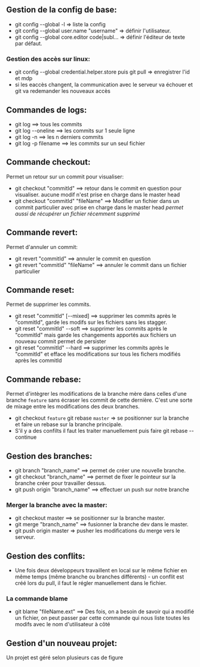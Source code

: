 ## Gestion de la config de base:
* git config --global -l => liste la config
* git config --global user.name "username" => définir l'utilisateur.
* git config --global core.editor code|subl... => définir l'éditeur de texte par défaut.

### Gestion des accès sur linux:
* git config --global credential.helper.store puis git pull => enregistrer l'id et mdp
* si les eaccès changent, la communication avec le serveur va échouer et git va redemander les nouveaux accès


## Commandes de logs:

* git log ==> tous les commits
* git log --oneline ==> les commits sur 1 seule ligne
* git log -n ==> les n derniers commits
* git log -p filename ==> les commits sur un seul fichier

## Commande checkout:
Permet un retour sur un commit pour visualiser:

* git checkout "commitId" ==> retour dans le commit en question pour visualiser. aucune modif n'est prise en charge dans le master head
* git checkout "commitId" "fileName" ==> Modifier un fichier dans un commit particulier avec prise en charge dans le master head *permet aussi de récupérer un fichier récemment supprimé* 

## Commande revert:
Permet d'annuler un commit:

* git revert "commitId" ==> annuler le commit en question
* git revert "commitId" "fileName" ==> annuler le commit dans un fichier particulier

## Commande reset:

Permet de supprimer les commits.
  - git reset "commitId" [--mixed] ==> supprimer les commits après le "commitId", garde les modifs sur les fichiers sans les stagger.
  - git reset "commitId" --soft ==> supprimer les commits après le "commitId" mais garde les changements apportés aux fichiers un nouveau commit permet de persister
  - git reset "commitId" --hard ==> supprimer les commits après le "commitId" et efface les modifications sur tous les fichers modifiés après les commitId  

## Commande rebase:
Permet d'intègrer les modifications de la branche mère dans celles d'une branche `feature` sans écraser les commit de cette dernière. C'est une sorte de mixage entre les modifications des deux branches.
  - git checkout `feature`  git rebase `master` => se positionner sur la branche et faire un rebase sur la branche principale.
  - S'il y a des confilts il faut les traiter manuellement puis faire git rebase --continue

## Gestion des branches:

- git branch "branch_name" ==> permet de créer une nouvelle branche.
- git checkout "branch_name" ==> permet de fixer le pointeur sur la branche créer pour travailler dessus.
- git push origin "branch_name" ==> effectuer un push sur notre branche

### Merger la branche avec la master:
- git checkout master ==> se positionner sur la branche master.
- git merge "branch_name" ==> fusionner la branche dev dans le master.
- git push origin master => pusher les modifications du merge vers le serveur.

## Gestion des conflits:
- Une fois deux développeurs travaillent en local sur le même fichier en même temps (même branche ou branches différents) - un conflit est créé lors du pull, il faut le régler manuellement dans le fichier.

### La commande blame
- git blame "fileName.ext" ==> Des fois, on a besoin de savoir qui a modifié un fichier, on peut passer par cette commande qui nous liste toutes les modifs avec le nom d'utilisateur à côté

## Gestion d'un nouveau projet:
Un projet est géré selon plusieurs cas de figure